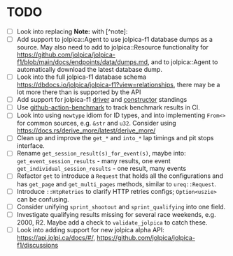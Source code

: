 # TODO

- [ ] Look into replacing **Note:** with [^note]:
- [ ] Add support to jolpica::Agent to use jolpica-f1 database dumps as a source. May also need
      to add to jolpica::Resource functionality for
      https://github.com/jolpica/jolpica-f1/blob/main/docs/endpoints/data/dumps.md, and to
      jolpica::Agent to automatically download the latest database dump.
- [ ] Look into the full jolpica-f1 database schema
      https://dbdocs.io/jolpica/jolpica-f1?view=relationships, there may be a lot more there than is
      supported by the API
- [ ] Add support for jolpica-f1 [driver](https://api.jolpi.ca/ergast/f1/2025/driverstandings/) and
      [constructor](https://api.jolpi.ca/ergast/f1/2025/constructorstandings/) standings
- [ ] Use [github-action-benchmark](https://github.com/benchmark-action/github-action-benchmark) to
      track benchmark results in CI.
- [ ] Look into using `newtype` idiom for ID types, and into implementing `From<>` for common
      sources, e.g. `&str` and `u32`. Consider using https://docs.rs/derive_more/latest/derive_more/
- [ ] Clean up and improve the `get_*` and `into_*` lap timings and pit stops interface.
- [ ] Rename `get_session_result(s)_for_event(s)`, maybe into:
      `get_event_session_results` - many results, one event
      `get_individual_session_results` - one result, many events
- [ ] Refactor `get` to introduce a `Request` that holds all the configurations and has
      `get_page` and `get_multi_pages` methods, similar to `ureq::Request`.
- [ ] Introduce `::HtpRetries` to clarify HTTP retries configs; `Option<uszie>` can be confusing.
- [ ] Consider unifying `sprint_shootout` and `sprint_qualifying` into one field.
- [ ] Investigate qualifying results missing for several race weekends, e.g. 2000, R2. Maybe add a
      check to `validate_jolpica` to catch these.
- [ ] Look into adding support for new jolpica alpha API: https://api.jolpi.ca/docs/#/,
      https://github.com/jolpica/jolpica-f1/discussions
